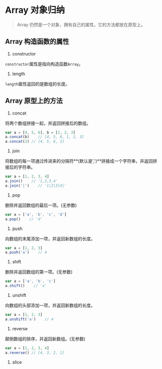 # Array 对象归纳

> Array 仍然是一个对象，拥有自己的属性，它的方法都放在原型上。

## Array 构造函数的属性

1. constructor

`constructor`属性是指向构造函数`Array`。

1. length

`length`属性返回的是数组的长度。

## Array 原型上的方法

1. concat

将两个数组拼接一起，并返回拼接后的数组。

```javascript
var a = [4, 5, 6], b = [1, 2, 3]
a.concat(b)    // [4, 5, 6, 1, 2, 3]
a.concat(2) // [4, 5, 6, 2]
```

1. join

将数组的每一项通过传进来的分隔符**(默认是',')**拼接成一个字符串，并返回拼接后的字符串。

```javascript
var a = [1, 2, 3, 4]
a.join()    // '1,2,3,4'
a.join('|')    // '1|2|3|4|'
```

1. pop

删除并返回数组的最后一项。(无参数)

```javascript
var a = ['a', 'b', 'c', 'd']
a.pop()    // 'd'
```

1. push

向数组的末尾添加一项，并返回新数组的长度。

```javascript
var a = [1, 2, 3]
a.push('a')    // 4
```

1. shift

删除并返回数组的第一项。(无参数)

```javascript
var a = ['a', 'b', 'c']
a.shift()    // 'a'
```

1. unshift

向数组的头部添加一项，并返回新数组的长度。

```javascript
var a = [1, 2, 3]
a.unshift('a')    // 4
```

1. reverse

颠倒数组的排序，并返回新数组。(无参数)

```javascript
var a = [1, 2, 3, 4]
a.reverse() // [4, 3, 2, 1]
```

1. slice
